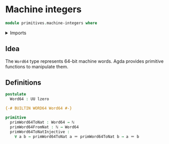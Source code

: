 # Machine integers

```agda
module primitives.machine-integers where
```

<details><summary>Imports</summary>

```agda
open import elementary-number-theory.natural-numbers

open import foundation.identity-types
open import foundation.universe-levels
```

</details>

## Idea

The `Word64` type represents 64-bit machine words. Agda provides primitive
functions to manipulate them.

## Definitions

```agda
postulate
  Word64 : UU lzero

{-# BUILTIN WORD64 Word64 #-}

primitive
  primWord64ToNat : Word64 → ℕ
  primWord64FromNat : ℕ → Word64
  primWord64ToNatInjective :
    ∀ a b → primWord64ToNat a ＝ primWord64ToNat b → a ＝ b
```
